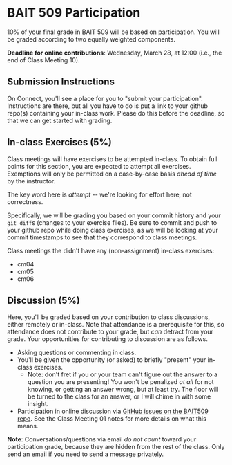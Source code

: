 # BAIT 509 Participation

10% of your final grade in BAIT 509 will be based on participation. You will be graded according to two equally weighted components. 

__Deadline for online contributions__: Wednesday, March 28, at 12:00 (i.e., the end of Class Meeting 10).

## Submission Instructions

On Connect, you'll see a place for you to "submit your participation". Instructions are there, but all you have to do is put a link to your github repo(s) containing your in-class work. Please do this before the deadline, so that we can get started with grading. 

## In-class Exercises (5%)

Class meetings will have exercises to be attempted in-class. To obtain full points for this section, you are expected to attempt all exercises. Exemptions will only be permitted on a case-by-case basis _ahead of time_ by the instructor. 

The key word here is _attempt_ -- we're looking for effort here, not correctness.

Specifically, we will be grading you based on your commit history and your `git diff`s (changes to your exercise files). Be sure to commit and push to your github repo while doing class exercises, as we will be looking at your commit timestamps to see that they correspond to class meetings.

Class meetings the didn't have any (non-assignment) in-class exercises:

- cm04
- cm05
- cm06

## Discussion (5%)

Here, you'll be graded based on your contribution to class discussions, either remotely or in-class. Note that attendance is a prerequisite for this, so attendance does not contribute to your grade, but _can_ detract from your grade. Your opportunities for contributing to discussion are as follows.

- Asking questions or commenting in class.
- You'll be given the opportunity (or asked) to briefly "present" your in-class exercises.
    - Note: don't fret if you or your team can't figure out the answer to a question you are presenting! You won't be penalized _at all_ for not knowing, or getting an answer wrong, but at least try. The floor will be turned to the class for an answer, or I will chime in with some insight. 
- Participation in online discussion via [GitHub issues on the BAIT509 repo](https://github.com/vincenzocoia/BAIT509/issues). See the Class Meeting 01 notes for more details on what this means.

__Note__: Conversations/questions via email _do not count_ toward your participation grade, because they are hidden from the rest of the class. Only send an email if you need to send a message privately. 
